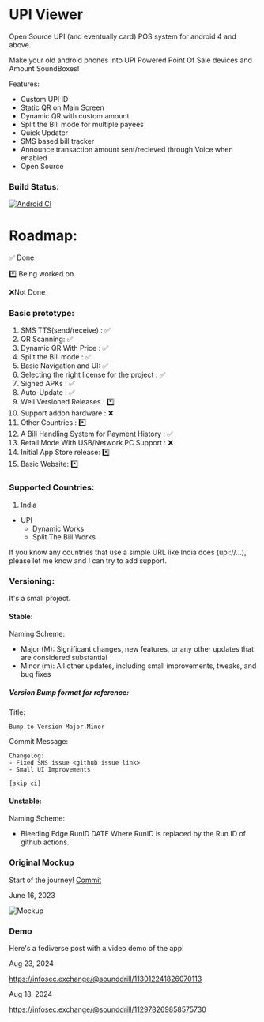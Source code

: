 # UPI Viewer
Open Source UPI (and eventually card) POS system for android 4 and above. 

Make your old android phones into UPI Powered Point Of Sale devices and Amount SoundBoxes!

Features:
- Custom UPI ID
- Static QR on Main Screen
- Dynamic QR with custom amount
- Split the Bill mode for multiple payees
- Quick Updater
- SMS based bill tracker
- Announce transaction amount sent/recieved through Voice when enabled
- Open Source

### Build Status:
[![Android CI](https://github.com/Zeus-Institute-of-Technology-Solutions/untitled-upi-for-android-4/actions/workflows/main.yml/badge.svg)](https://github.com/Zeus-Institute-of-Technology-Solutions/untitled-upi-for-android-4/actions/workflows/main.yml)

# Roadmap:
✅ Done

*️⃣ Being worked on

❌Not Done



### Basic prototype:
1. SMS TTS(send/receive) : ✅
2. QR Scanning: ✅
3. Dynamic QR With Price : ✅
4. Split the Bill mode : ✅
5. Basic Navigation and UI: ✅
6. Selecting the right license for the project : ✅
7. Signed APKs : ✅
8. Auto-Update : ✅
9. Well Versioned Releases : *️⃣
10. Support addon hardware : ❌
11. Other Countries : *️⃣
12. A Bill Handling System for Payment History : ✅
13. Retail Mode With USB/Network PC Support : ❌
14. Initial App Store release: *️⃣
15. Basic Website: *️⃣

### Supported Countries:
1. India
- UPI
	- Dynamic Works
	- Split The Bill Works
	
If you know any countries that use a simple URL like India does (upi://...), please let me know and I can try to add support.

### Versioning:

It's a small project.
#### Stable:
Naming Scheme:
- Major (M): Significant changes, new features, or any other updates that are considered substantial
- Minor (m): All other updates, including small improvements, tweaks, and bug fixes

##### Version Bump format for reference:
Title:
```
Bump to Version Major.Minor
```
Commit Message:
```
Changelog:
- Fixed SMS issue <github issue link>
- Small UI Improvements

[skip ci]
```
#### Unstable:
Naming Scheme:
- Bleeding Edge RunID DATE
Where RunID is replaced by the Run ID of github actions. 
### Original Mockup

Start of the journey! [Commit](https://github.com/ZeusInstitute-OSS/UPI-Viewer/commit/c68d24024b69288a7b27d72a8c40747f7f5033fd)

June 16, 2023

![Mockup](https://github.com/ZeusInstitute-OSS/UPI-Viewer/assets/84176052/8373ea02-d586-4cbe-8086-56e6b384238d)

### Demo
Here's a fediverse post with a video demo of the app!

Aug 23, 2024

https://infosec.exchange/@sounddrill/113012241826070113

Aug 18, 2024

https://infosec.exchange/@sounddrill/112978269858575730
